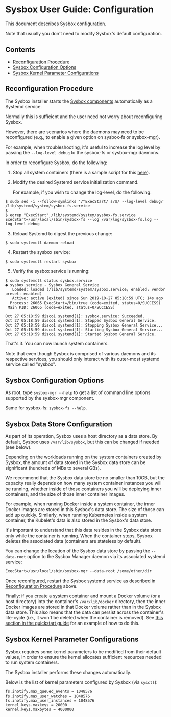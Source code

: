 # Sysbox User Guide: Configuration

This document describes Sysbox configuration.

Note that usually you don't need to modify Sysbox's default configuration.

## Contents

-   [Reconfiguration Procedure](#reconfiguration-procedure)
-   [Sysbox Configuration Options](#sysbox-configuration-options)
-   [Sysbox Kernel Parameter Configurations](#sysbox-kernel-parameter-configurations)

## Reconfiguration Procedure

The Sysbox installer starts the [Sysbox components](design.md#sysbox-components)
automatically as a Systemd service.

Normally this is sufficient and the user need not worry about reconfiguring
Sysbox.

However, there are scenarios where the daemons may need to be
reconfigured (e.g., to enable a given option on sysbox-fs or
sysbox-mgr).

For example, when troubleshooting, it's useful to increase the log level by
passing the `--log-level debug` to the sysbox-fs or sysbox-mgr daemons.

In order to reconfigure Sysbox, do the following:

1) Stop all system containers (there is a sample script for this [here](../../scr/rm_all_syscont)).

2) Modify the desired Systemd service initialization command.

   For example, if you wish to change the log-level, do the following:

```console
$ sudo sed -i --follow-symlinks '/^ExecStart/ s/$/ --log-level debug/' /lib/systemd/system/sysbox-fs.service
$
$ egrep "ExecStart" /lib/systemd/system/sysbox-fs.service
ExecStart=/usr/local/sbin/sysbox-fs --log /var/log/sysbox-fs.log --log-level debug
```

3) Reload Systemd to digest the previous change:

```console
$ sudo systemctl daemon-reload
```

4) Restart the sysbox service:

```console
$ sudo systemctl restart sysbox
```

5) Verify the sysbox service is running:

```console
$ sudo systemctl status sysbox.service
● sysbox.service - Sysbox General Service
   Loaded: loaded (/lib/systemd/system/sysbox.service; enabled; vendor preset: enabled)
   Active: active (exited) since Sun 2019-10-27 05:18:59 UTC; 14s ago
  Process: 26065 ExecStart=/bin/true (code=exited, status=0/SUCCESS)
 Main PID: 26065 (code=exited, status=0/SUCCESS)

Oct 27 05:18:59 disco1 systemd[1]: sysbox.service: Succeeded.
Oct 27 05:18:59 disco1 systemd[1]: Stopped Sysbox General Service.
Oct 27 05:18:59 disco1 systemd[1]: Stopping Sysbox General Service...
Oct 27 05:18:59 disco1 systemd[1]: Starting Sysbox General Service...
Oct 27 05:18:59 disco1 systemd[1]: Started Sysbox General Service.
```

That's it. You can now launch system containers.

Note that even though Sysbox is comprised of various daemons and its
respective services, you should only interact with its outer-most
systemd service called "sysbox".

## Sysbox Configuration Options

As root, type `sysbox-mgr --help` to get a list of command line options
supported by the sysbox-mgr component.

Same for sysbox-fs: `sysbox-fs --help`.

## Sysbox Data Store Configuration

As part of its operation, Sysbox uses a host directory as a data
store. By default, Sysbox uses `/var/lib/sysbox`, but this can be
changed if needed (see below).

Depending on the workloads running on the system containers created by Sysbox,
the amount of data stored in the Sysbox data store can be significant (hundreds
of MBs to several GBs).

We recommend that the Sysbox data store be no smaller than 10GB, but
the capacity really depends on how many system container instances you
will be running, whether inside of those containers you will be
deploying inner containers, and the size of those inner container
images.

For example, when running Docker inside a system container, the inner
Docker images are stored in this Sysbox's data store. The size of
those can add up quickly. Similarly, when running Kubernetes inside a
system container, the Kubelet's data is also stored in the Sysbox's
data store.

It's important to understand that this data resides in the Sysbox data
store only while the container is running. When the container stops,
Sysbox deletes the associated data (containers are stateless by
default).

You can change the location of the Sysbox data store by passing the
`--data-root` option to the Sysbox Manager daemon via its associated
systemd service:

```
ExecStart=/usr/local/sbin/sysbox-mgr --data-root /some/other/dir
```

Once reconfigured, restart the Sysbox systemd service as described in
[Reconfiguration Procedure](#reconfiguration-procedure) above.

Finally: if you create a system container and mount a Docker
volume (or a host directory) into the container's `/var/lib/docker`
directory, then the inner Docker images are stored in that Docker
volume rather than in the Sysbox data store. This also means
that the data can persist across the container's life-cycle
(i.e., it won't be deleted when the container is removed). See [this section in the quickstart guide](../quickstart/dind.md##persistence-of-inner-container-images-using-docker-volumes)
for an example of how to do this.

## Sysbox Kernel Parameter Configurations

Sysbox requires some kernel parameters to be modified from their default values,
in order to ensure the kernel allocates sufficient resources needed to run
system containers.

The Sysbox installer performs these changes automatically.

Below is the list of kernel parameters configured by Sysbox (via `sysctl`):

```
fs.inotify.max_queued_events = 1048576
fs.inotify.max_user_watches = 1048576
fs.inotify.max_user_instances = 1048576
kernel.keys.maxkeys = 20000
kernel.keys.maxbytes = 4000000
```
